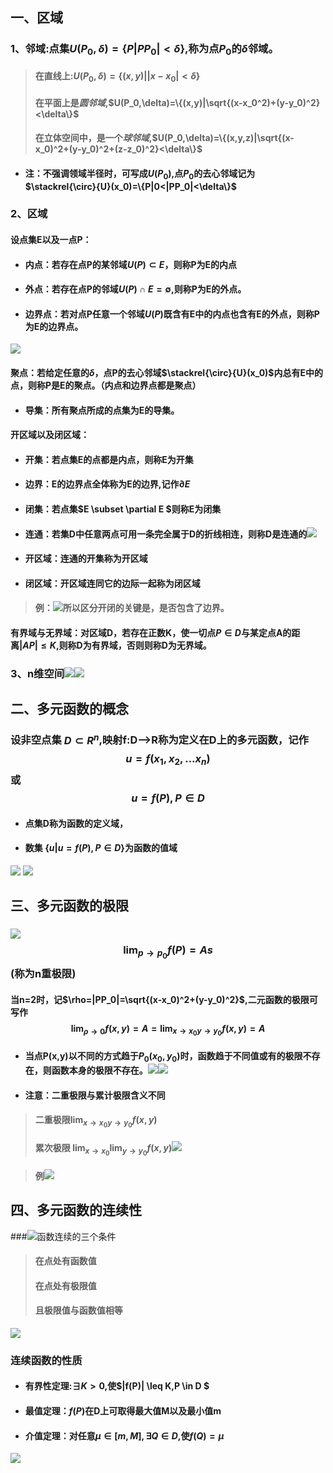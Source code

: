 ## 一、区域
### 1、邻域:点集$U(P_0,\delta)=\{P|PP_0|<\delta\},$称为点$P_0$的$\delta$邻域。
> #### 在直线上:$U(P_0,\delta)=\{(x,y)||x-x_0|<\delta \}$
> #### 在平面上是*圆邻域*,$U(P_0,\delta)=\{(x,y)|\sqrt{(x-x_0^2)+(y-y_0)^2}<\delta\}$
> #### 在立体空间中，是一个*球邻域*,$U(P_0,\delta)=\{(x,y,z)|\sqrt{(x-x_0)^2+(y-y_0)^2+(z-z_0)^2}<\delta\}$

- #### 注：不强调领域半径时，可写成$U(P_0)$,点$P_0$的去心邻域记为$\stackrel{\circ}{U}(x_0)=\{P|0<|PP_0|<\delta\}$

### 2、区域
#### 设点集E以及一点P：
 - #### 内点：若存在点P的某邻域$U(P) \subset E$，则称P为E的内点
 - #### 外点：若存在点P的邻域$U(P) \cap E = \emptyset$,则称P为E的外点。
 - #### 边界点：若对点P任意一个邻域$U(P)$既含有E中的内点也含有E的外点，则称P为E的边界点。
 ![](assets/markdown-img-paste-20180331093130922.png)

#### 聚点：若给定任意的$\delta$，点P的去心邻域$\stackrel{\circ}{U}(x_0)$内总有E中的点，则称P是E的聚点。（内点和边界点都是聚点）
- #### 导集：所有聚点所成的点集为E的导集。
#### 开区域以及闭区域：
- #### 开集：若点集E的点都是内点，则称E为开集
- #### 边界：E的边界点全体称为E的边界,记作$\partial E$
- #### 闭集：若点集$E \subset \partial E $则称E为闭集
- #### 连通：若集D中任意两点可用一条完全属于D的折线相连，则称D是连通的![](assets/markdown-img-paste-20180331094611521.png)
- #### 开区域：连通的开集称为开区域
- #### 闭区域：开区域连同它的边际一起称为闭区域
> #### 例：![](assets/markdown-img-paste-20180331094759698.png)所以区分开闭的关键是，是否包含了边界。
#### 有界域与无界域：对区域D，若存在正数K，使一切点$P \in D$与某定点A的距离$|AP| \leq K$,则称D为有界域，否则则称D为无界域。


### 3、n维空间![](assets/markdown-img-paste-20180331095954312.png)![](assets/markdown-img-paste-20180331100047892.png)


## 二、多元函数的概念
### 设非空点集 $D \subset R^n$,映射f:D-->R称为定义在D上的多元函数，记作$$u=f(x_1,x_2,...x_n)$$或$$u=f(P),P\in D$$
- #### 点集D称为函数的定义域，
- #### 数集 $\{ u |u=f(P) ,P \in D \}$为函数的值域
![](assets/markdown-img-paste-20180331101454366.png)
![](assets/markdown-img-paste-20180331100701613.png)

## 三、多元函数的极限
### ![](assets/markdown-img-paste-20180331101656269.png)$$\lim_{p \to p_0}f(P)=As$$(称为n重极限)
#### 当n=2时，记$\rho=|PP_0|=\sqrt{(x-x_0)^2+(y-y_0)^2}$,二元函数的极限可写作$$\lim_{\rho \to 0}f(x,y)=A=\lim_{x \to x_0 y \to y_0}f(x,y)=A$$

- #### 当点P(x,y)以不同的方式趋于$P_0(x_0,y_0)$时，函数趋于不同值或有的极限不存在，则函数本身的极限不存在。![](assets/markdown-img-paste-20180331102548983.png)![](assets/markdown-img-paste-20180331103040147.png)

- #### 注意：二重极限与累计极限含义不同
> #### 二重极限$\lim_{x \to x_0 y\to y_0}f(x,y)$
> #### 累次极限 $\lim_{x \to x_0}\lim_{y \to y_0}f(x,y)$![](assets/markdown-img-paste-20180331103419768.png)

> #### 例![](assets/markdown-img-paste-2018033110344551.png)



## 四、多元函数的连续性
###![](assets/markdown-img-paste-20180331103848718.png)函数连续的三个条件
> #### 在点处有函数值
> #### 在点处有极限值
> #### 且极限值与函数值相等
![](assets/markdown-img-paste-20180331104038538.png)
### 连续函数的性质
- #### 有界性定理:$\exists K> 0$,使$|f(P)| \leq K,P \in D $

- #### 最值定理：$f(P)$在D上可取得最大值M以及最小值m
-  #### 介值定理：对任意$\mu \in [m,M],\exists Q \in D$,使$f(Q)=\mu$
![](assets/markdown-img-paste-20180331104706643.png)
